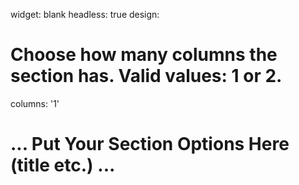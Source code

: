 widget: blank
headless: true
design:
  # Choose how many columns the section has. Valid values: 1 or 2.
  columns: '1'
# ... Put Your Section Options Here (title etc.) ...
